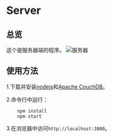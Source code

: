 Server
===


总览
---


这个是服务器端的程序。
![服务器](http://ww3.sinaimg.cn/large/51d3f408gw1eqzld9mg0bj20dw0afaaj.jpg)


使用方法
---


1.下载并安装[nodejs](http://nodejs.org)和[Apache CouchDB](http://couchdb.apache.org)。


2.命令行中运行：  


```
	npm install  
	npm start
```


3.在浏览器中访问`http://localhost:3000`。


